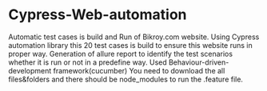 # Cypress-Web-automation
Automatic test cases is build and Run of Bikroy.com website. 
Using Cypress automation library this 20 test cases is build to ensure this website runs in proper way.
Generation of allure report to identify the test scenarios whether it is run or not in a predefine way. 
Used Behaviour-driven-development framework(cucumber) 
You need to download the all files&folders and there should be node_modules to run the .feature file.
